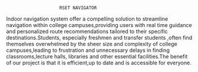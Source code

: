 			 		    RSET NAVIGATOR

Indoor navigation system offer a compelling solution to streamline navigation within college campuses,providing users with real time guidance and personalized route recommendations tailored to their specific destinations.Students, especially freshmen and transfer students ,often find themselves overwhelmed by the sheer size and complexity of college campuses,leading to frustration and unnecessary delays in finding classrooms,lecture halls, libraries and other essential facilities.The benefit of our project is that it is efficient,up to date and is accessible for everyone.
